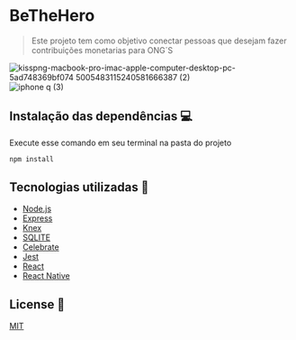 # BeTheHero

>Este projeto tem como objetivo conectar pessoas que desejam fazer contribuições monetarias para ONG´S



![kisspng-macbook-pro-imac-apple-computer-desktop-pc-5ad748369bf074 5005483115240581666387 (2)](https://user-images.githubusercontent.com/51219408/88570185-08920f00-d012-11ea-89d4-a916761c8345.png) ![iphone q (3)](https://user-images.githubusercontent.com/51219408/88573037-80facf00-d016-11ea-813c-764607813ebd.png)

## Instalação das dependências :computer:
<p>Execute esse comando em seu terminal na pasta do projeto</p>

```sh
npm install 
```

## Tecnologias utilizadas :arrow_down_small:

- [Node.js](https://nodejs.org/en/)
- [Express](https://expressjs.com/pt-br/)
- [Knex](http://knexjs.org/)
- [SQLITE](https://www.sqlite.org/index.html)
- [Celebrate](https://github.com/arb/celebrate)
- [Jest](https://jestjs.io/)
- [React](https://reactjs.org)
- [React Native](https://facebook.github.io/react-native/)

## License :page_with_curl:
[MIT](https://choosealicense.com/licenses/mit/)


